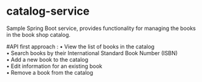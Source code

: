 # catalog-service
Sample Spring Boot service, provides functionality for managing the books in the book shop catalog.

#API first approach :
• View the list of books in the catalog</br>
• Search books by their International Standard Book Number (ISBN)</br>
• Add a new book to the catalog</br>
• Edit information for an existing book</br>
• Remove a book from the catalog

